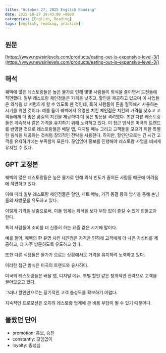 ```yaml
---
title: "October 27, 2025 English Reading"
date: 2025-10-27 19:43:00 +0900
categories: [English, Reading]
tags: [english, reading, practice]
---
```


## **원문**

[https://www.newsinlevels.com/products/eating-out-is-expensive-level-3/](https://www.newsinlevels.com/products/eating-out-is-expensive-level-3/)

## **해석**

퀘벡에 많은 레스토랑들은 높은 물가로 인해 몇몇 사람들이 외식을 줄이면서 도전들에 직면했다. 일부 레스토랑 체인점들은 가격을 낮추고, 할인을 제공하고 있으며 이 사업들은 외식을 더 저렴하게 할 수 있도록 한 것인데, 특히 사람들이 돈을 절약해서 사용하는 시기를 위한 것이다. 예를 들어 퀘벡에서 유명한 치킨 체인점은 치킨의 가격을 낮추고 고객들에게 더 좋은 품질의 치킨을 제공하여 더 잦은 방문을 격려했다. 또한 다른 레스토랑들은 계속해서 같은 가격을 유지하기 위해 노력하고 있다. 이 접근 방식은 미국의 트랜드를 반영한 것으로 레스토랑들은 배달 앱, 디지털 메뉴 그리고 고객들을 모으기 위한 특별한 음식을 제공하는 것처럼 창의적인 전략을 사용한다. 하지만, 할인만으로는 긴 시간 고객을 유지하기에는 부족할지 모른다. 끊임없이 홍보를 진행해야 레스토랑 사업을 비싸게 유지할 수 있다.

## **GPT 교정본**

퀘벡의 많은 레스토랑들은 높은 물가로 인해 외식 빈도가 줄어든 사람들 때문에 어려움에 직면하고 있다.

이에 따라 일부 레스토랑 체인점들은 할인, 세트 메뉴, 가격 동결 등의 방식을 통해 손님들의 재방문을 유도하고 있다.

이렇게 가격을 낮춤으로써, 이들 업체는 외식을 보다 부담 없이 즐길 수 있게 만들고자 한다.

특히 사람들이 소비를 더 신중히 하는 요즘 같은 시기에 말이다.

예를 들어, 퀘벡의 한 유명 치킨 체인점은 가격을 인하해 고객에게 더 나은 가성비를 제공하고, 더 자주 방문하도록 유도하고 있다.

또한 다른 식당들은 물가가 오르는 상황에서도 가격을 유지하려 노력하고 있다.

이러한 접근 방식은 미국의 트렌드와 유사하다.

미국의 레스토랑들은 배달 앱, 디지털 메뉴, 특별 할인 같은 창의적인 전략으로 고객을 끌어모으고 있다.

그러나 할인만으로는 장기적인 고객 충성도를 확보하기 어렵다.

지속적인 프로모션은 오히려 레스토랑 업계에 큰 비용 부담이 될 수 있기 때문이다.

## **몰랐던 단어**

- promotion: 홍보, 승진
- constantly: 끊임없이
- loyalty: 충성심
